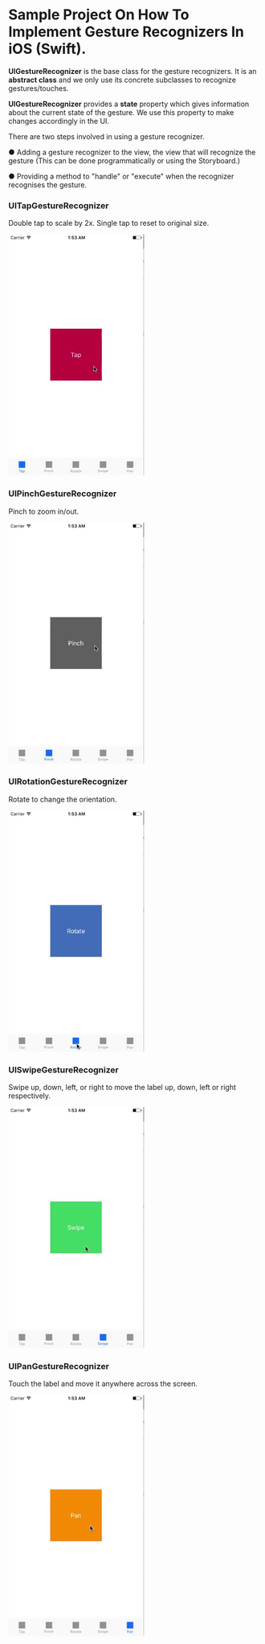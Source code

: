 

# Sample Project On How To Implement Gesture Recognizers In iOS (Swift).
**UIGestureRecognizer** is the base class for the gesture recognizers. It is an **abstract class** and we only use its concrete subclasses to recognize gestures/touches.

**UIGestureRecognizer** provides a **state** property which gives information about the current state of the gesture. We use this property to make changes accordingly in the UI. 

There are two steps involved in using a gesture recognizer.

● Adding a gesture recognizer to the view, the view that will recognize the gesture (This can be done programmatically or using the Storyboard.)

● Providing a method to "handle" or "execute" when the recognizer recognises the gesture.

### UITapGestureRecognizer
Double tap to scale by 2x. Single tap to reset to original size.

![UITapGestureRecognizer](/tap-gesture-preview.gif?raw=true "Tap Gesture")


### UIPinchGestureRecognizer
Pinch to zoom in/out.

![UIPinchGestureRecognizer](/pinch-gesture-preview.gif?raw=true "Pinch Gesture")


### UIRotationGestureRecognizer
Rotate to change the orientation.

![UIRotationGestureRecognizer](/rotate-gesture-preview.gif?raw=true "Rotation Gesture")


### UISwipeGestureRecognizer
Swipe up, down, left, or right to move the label up, down, left or right respectively.

![UISwipeGestureRecognizer](/swipe-gesture-preview.gif?raw=true "Swipe Gesture")


### UIPanGestureRecognizer
Touch the label and move it anywhere across the screen. 

![UIPanGestureRecognizer](/pan-gesture-preview.gif?raw=true "Pan Gesture")

